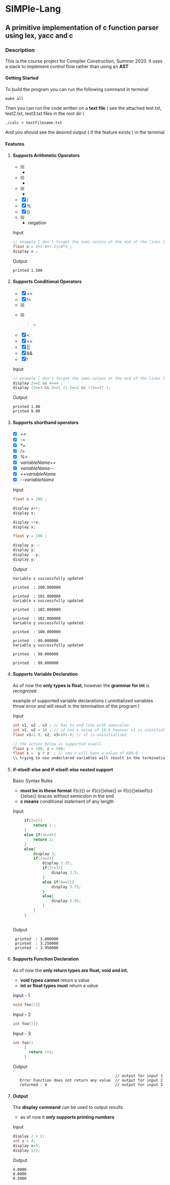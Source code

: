 # SIMPle-Lang 
## A primitive implementation of c function parser using lex, yacc and c

### Description 
This is the course project for Compiler Construction, Summer 2020. It uses a stack to implement control flow rather than using an **AST**  



#### Getting Started

To build the program you can run the following command in terminal
```console 
make all
```

Then you can run the code written on a **text file** ( see the attached test.txt, test2.txt, test3.txt files in the root dir )  

```console
./calc < textfilename.txt
```

And you should see the desired output ( if the feature exists ) in the terminal 

#### Features

1. #### Supports Arithmetic Operators
   - [x] +
   - [x] -
   - [x] *
   - [x] /
   - [x] %
   - [x] ()
   - [x] - negation
   
   Input
   
   ```c
   // example [ don't forget the semi-colons at the end of the lines ] 
   float x = 2+2-4+(-2)/4*3 ; 
   display x ; 
   ```
 
   Output
   
   ```console
   printed 1.500
   ```
   
2. #### Supports Conditional Operators
   - [x] ==
   - [x] !=
   - [x] >
   - [x] >=
   - [x] <
   - [x] <=
   - [x] ||
   - [x] && 
   - [x] !
   
   Input 
   
   ```c
   // example [ don't forget the semi-colons at the end of the lines ] 
   display 2>=2 && 4<=4 ; 
   display (3==3 && 3==1 || 2==2 && !(3==3) ); 
   ```
   
   Output
   
   ```console
   printed 1.00
   printed 0.00
   ```

3. #### Supports shorthand operators
   - [x] +=
   - [x] -=
   - [x] *= 
   - [x] /=
   - [x] %=
   - [x] *variableName*++
   - [x] *variableName*--
   - [x] ++*variableName* 
   - [x] --*variableName* 
   
   Input 
   
   ```c
   float x = 100 ; 

   display x++;
   display x;

   display ++x;
   display x;

   float y = 100 ; 

   display y--;
   display y;
   display --y;
   display y;
   ```
   
   Output
   
   ```console
   Variable x successfully updated 
 
   printed  : 100.000000 
 
   printed  : 101.000000 
   Variable x successfully updated 
 
   printed  : 102.000000 
 
   printed  : 102.000000 
   Variable y successfully updated 
 
   printed  : 100.000000 
 
   printed  : 99.000000 
   Variable y successfully updated 
 
   printed  : 98.000000 
 
   printed  : 98.000000 
   ```
   
4. #### Supports Variable Declaration 
   As of now the **only types is float**,
   however the **grammar for int** is recognized
   
   example of supported variable declarations ( uninitialized variables throw error and will result in the termination of the program ) 
   
   Input 
   
   ```c
   int v1, v2 , v3 ; // has to end line with semicolon 
   int v1, v2 = 10 ; // v2 has a value of 10.0 however v1 is uninitialized
   float v1=1.0, v2, v3=101.0; // v2 is uninitialized
   
   // the action below is supported aswell 
   float y = 100, z = 500; 
   float x =  y + z  ; // now x will have a value of 600.0 
   \\ trying to use undeclared variables will result in the termination of the program 
   ```
   
5. #### if-elseif-else and if-elseif-else nested support
   
   Basic Syntax Rules
   - **must be in these format** if(c){} or if(c){}else{} or if(c){}elseif(c){}else{} braces without semicolon in the end
   - **c means**  conditional statement of any length
   
   Input
   
   ```c
        if(2<2){
            return 1 ;
        }
        else if(3==4){
            return 2;
        }
        else{
            display 3;
            if(2==2){
                display 3.25; 
                if(3!=3){
                    display 3.5;
                }
                else if(4==2){
                    display 3.75;
                }
                else{
                    display 3.95;
                }
            }
        }
        
   ```
   
   Output
   
   ```console
    printed  : 3.000000 
    printed  : 3.250000 
    printed  : 3.950000 
   ```
   
6. #### Supports Function Declaration  
   As of now the **only return types are float, void and int**,
    
   - **void types cannot** return a value
   - **int or float types must** return a value
   
   Input - 1 
   
   ```c
   void foo(){}
   ```
   
   
   Input - 2 
   
   ```c
   int foo(){}
   ```
   
   
   Input - 3 
   
   ```c
   int foo()
        { 
          return 2+2;
        }
   ```
   
   Output 
   
   ```console
                                                // output for input 1
      Error Function does not return any value  // output for input 2
      returned : 4                              // output for input 3      
   ```
 
7. #### Output
   
   The **display command** can be used to output results 
   - as of now it **only supports printing numbers**
   
   Input 
   ```c
   display 2 + 2;
   int x = 4;
   display x+4;
   display 1/2;
   ```
   
   Output 
   ```console
   4.0000
   8.0000
   0.5000
   ```
   

